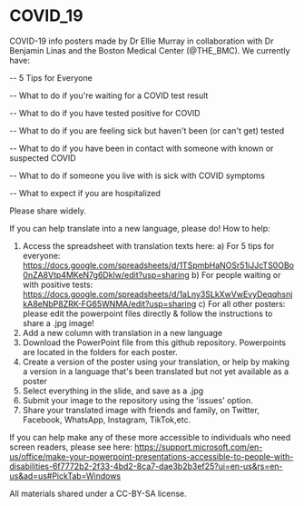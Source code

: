 # COVID_19

COVID-19 info posters made by Dr Ellie Murray in collaboration with Dr Benjamin Linas and the Boston Medical Center (@THE_BMC). 
We currently have:

-- 5 Tips for Everyone

-- What to do if you're waiting for a COVID test result

-- What to do if you have tested positive for COVID

-- What to do if you are feeling sick but haven't been (or can't get) tested

-- What to do if you have been in contact with someone with known or suspected COVID

-- What to do if someone you live with is sick with COVID symptoms

-- What to expect if you are hospitalized


Please share widely.

If you can help translate into a new language, please do! 
How to help: 
   1) Access the spreadsheet with translation texts here: 
       a)     For 5 tips for everyone: https://docs.google.com/spreadsheets/d/1TSpmbHaNOSr51iJJcTS0OBo0nZA8Vtp4MKeN7g6DkIw/edit?usp=sharing
       b)     For people waiting or with positive tests: https://docs.google.com/spreadsheets/d/1aLny3SLkXwVwEvyDeqqhsnjkA8eNbP8ZRK-FG65WNMA/edit?usp=sharing
       c)    For all other posters: please edit the powerpoint files directly & follow the instructions to share a .jpg image!
   2) Add a new column with translation in a new language
   3) Download the PowerPoint file from this github repository. Powerpoints are located in the folders for each poster.
   4) Create a version of the poster using your translation, or help by making a version in a language that's been translated but not yet available as a poster
   5) Select everything in the slide, and save as a .jpg
   6) Submit your image to the repository using the 'issues' option. 
   7) Share your translated image with friends and family, on Twitter, Facebook, WhatsApp, Instagram, TikTok,etc.

If you can help make any of these more accessible to individuals who need screen readers, please see here:  https://support.microsoft.com/en-us/office/make-your-powerpoint-presentations-accessible-to-people-with-disabilities-6f7772b2-2f33-4bd2-8ca7-dae3b2b3ef25?ui=en-us&rs=en-us&ad=us#PickTab=Windows

All materials shared under a CC-BY-SA license.
